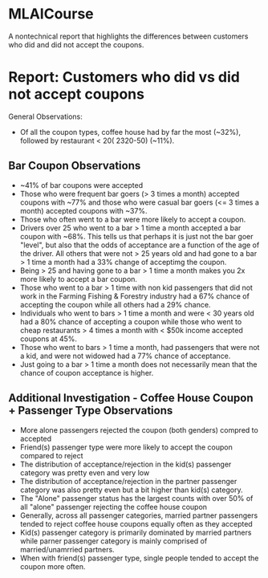 # MLAICourse

A nontechnical report that highlights the differences between customers who did and did not accept the coupons.

# Report: Customers who did vs did not accept coupons

General Observations:
- Of all the coupon types, coffee house had by far the most (~32%), followed by restaurant < $20 (~23%), carry out & take away (~18%), bar (~16%), and restaurant ($20-50) (~11%).

## Bar Coupon Observations
- ~41% of bar coupons were accepted
- Those who were frequent bar goers (> 3 times a month) accepted coupons with ~77% and those who were casual bar goers (<= 3 times a month) accepted coupons with ~37%.
- Those who often went to a bar were more likely to accept a coupon.
- Drivers over 25 who went to a bar > 1 time a month accepted a bar coupon with ~68%. This tells us that perhaps it is just not the bar goer "level", but also that the odds of acceptance are a function of the age of the driver. All others that were not > 25 years old and had gone to a bar > 1 time a month had a 33% change of acceptimg the coupon.
- Being > 25 and having gone to a bar > 1 time a month makes you 2x more likely to accept a bar coupon.
- Those who went to a bar > 1 time with non kid passengers that did not work in the Farming Fishing & Forestry industry had a 67% chance of accepting the coupon while all others had a 29% chance.
- Individuals who went to bars > 1 time a month and were < 30 years old had a 80% chance of accepting a coupon while those who went to cheap restaurants > 4 times a month with < $50k income accepted coupons at 45%.
- Those who went to bars > 1 time a month, had passengers that were not a kid, and were not widowed had a 77% chance of acceptance.
- Just going to a bar > 1 time a month does not necessarily mean that the chance of coupon acceptance is higher.

## Additional Investigation - Coffee House Coupon + Passenger Type Observations
- More alone passengers rejected the coupon (both genders) compred to accepted
- Friend(s) passenger type were more likely to accept the coupon compared to reject
- The distribution of acceptance/rejection in the kid(s) passenger category was pretty even and very low
- The distribution of acceptance/rejection in the partner passenger category was also pretty even but a bit higher than kid(s) category.
- The "Alone" passenger status has the largest counts with over 50% of all "alone" passenger rejecting the coffee house coupon
- Generally, across all passenger categories, married partner passengers tended to reject coffee house coupons equally often as they accepted
- Kid(s) passenger category is primarily dominated by married partners while parner passenger category is mainly comprised of married/unamrried partners.
- When with friend(s) passenger type, single people tended to accept the coupon more often.
